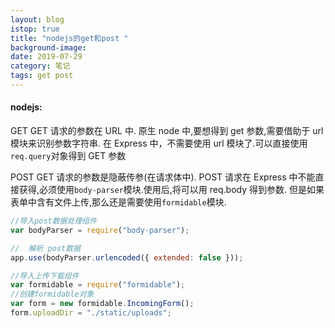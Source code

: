 ```yaml
---
layout: blog
istop: true
title: "nodejs的get和post "
background-image:
date: 2019-07-29
category: 笔记
tags: get post
---
```


#### nodejs:

GET
GET 请求的参数在 URL 中.
原生 node 中,要想得到 get 参数,需要借助于 url 模块来识别参数字符串.
在 Express 中，不需要使用 url 模块了.可以直接使用`req.query`对象得到 GET 参数

POST
GET 请求的参数是隐蔽传参(在请求体中).
POST 请求在 Express 中不能直接获得,必须使用`body-parser`模块.使用后,将可以用 req.body 得到参数.
但是如果表单中含有文件上传,那么还是需要使用`formidable`模块.

```js
//导入post数据处理组件
var bodyParser = require("body-parser");

//  解析 post数据
app.use(bodyParser.urlencoded({ extended: false }));

//导入上传下载组件
var formidable = require("formidable");
//创建formidable对象
var form = new formidable.IncomingForm();
form.uploadDir = "./static/uploads";
```
